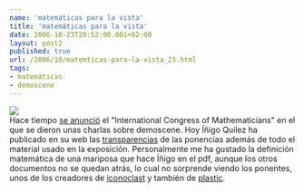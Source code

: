 ```yaml
---
name: 'matemáticas para la vista'
title: 'matemáticas para la vista'
date: 2006-10-23T20:52:00.001+02:00
layout: post2
published: true
url: /2006/10/matemticas-para-la-vista_23.html
tags: 
- matemáticas
- demoscene
---
```


[![](http://www.pouet.net/screenshots/16351.jpg)](http://www.pouet.net/screenshots/16351.jpg)  
Hace tiempo [se anunció](http://www.codepixel.com/displayarticle4308.html) el "International Congress of Mathematicians" en el que se dieron unas charlas sobre demoscene. Hoy Íñigo Quilez ha publicado en su web las [transparencias](http://rgba.scenesp.org/iq/academic/icm2006/icm2006.htm) de las ponencias además de todo el material usado en la exposición. Personalmente me ha gustado la definición matemática de una mariposa que hace Íñigo en el pdf, aunque los otros documentos no se quedan atrás, lo cual no sorprende viendo los ponentes, unos de los creadores de [iconoclast](http://www.pouet.net/prod.php?which=18350) y también de [plastic](http://www.plastic-demo.org/).